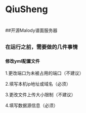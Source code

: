 # QiuSheng
#
##开源Malody谱面服务器
##

### 在运行之前，需要做的几件事情
### 

#### 修改yml配置文件
1.更改端口为未被占用的端口（不建议）

2.填写本机ip地址或域名（必须）

3.更改文件上传大小限制（不建议）

4.填写数据源信息（必须）